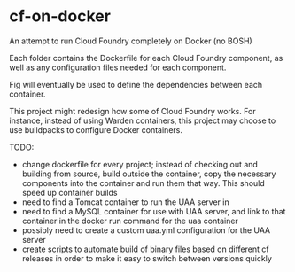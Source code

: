 # cf-on-docker
An attempt to run Cloud Foundry completely on Docker (no BOSH)

Each folder contains the Dockerfile for each Cloud Foundry component, as well as any configuration files needed for each component.


Fig will eventually be used to define the dependencies between each container.

This project might redesign how some of Cloud Foundry works. For instance, instead of using Warden containers, this project may choose to use buildpacks to configure Docker containers.

TODO:
* change dockerfile for every project; instead of checking out and building from source, build outside the container, copy the necessary components into the container and run them that way. This should speed up container builds 
* need to find a Tomcat container to run the UAA server in
* need to find a MySQL container for use with UAA server, and link to that container in the docker run command for the uaa container
* possibly need to create a custom uaa.yml configuration for the UAA server
* create scripts to automate build of binary files based on different cf releases in order to make it easy to switch between versions quickly
